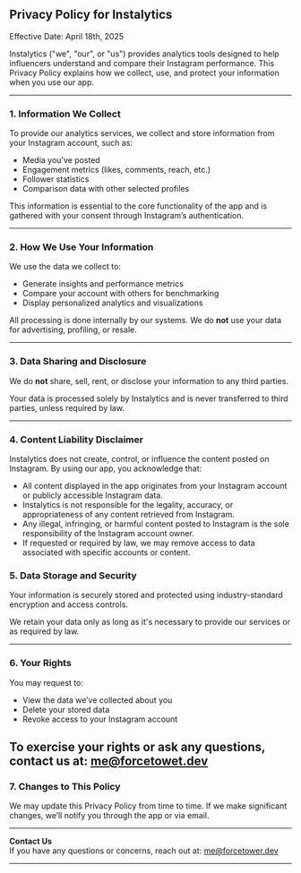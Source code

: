 ## **Privacy Policy for Instalytics**

Effective Date: April 18th, 2025

Instalytics ("we", "our", or "us") provides analytics tools designed to help influencers understand and compare their Instagram performance. This Privacy Policy explains how we collect, use, and protect your information when you use our app.

---

### 1. **Information We Collect**
To provide our analytics services, we collect and store information from your Instagram account, such as:
- Media you’ve posted
- Engagement metrics (likes, comments, reach, etc.)
- Follower statistics
- Comparison data with other selected profiles

This information is essential to the core functionality of the app and is gathered with your consent through Instagram’s authentication.

---

### 2. **How We Use Your Information**
We use the data we collect to:
- Generate insights and performance metrics
- Compare your account with others for benchmarking
- Display personalized analytics and visualizations

All processing is done internally by our systems. We do **not** use your data for advertising, profiling, or resale.

---

### 3. **Data Sharing and Disclosure**
We do **not** share, sell, rent, or disclose your information to any third parties.

Your data is processed solely by Instalytics and is never transferred to third parties, unless required by law.

---

### 4. **Content Liability Disclaimer**

Instalytics does not create, control, or influence the content posted on Instagram. By using our app, you acknowledge that:
* All content displayed in the app originates from your Instagram account or publicly accessible Instagram data.
* Instalytics is not responsible for the legality, accuracy, or appropriateness of any content retrieved from Instagram.
* Any illegal, infringing, or harmful content posted to Instagram is the sole responsibility of the Instagram account owner.
* If requested or required by law, we may remove access to data associated with specific accounts or content.

### 5. **Data Storage and Security**
Your information is securely stored and protected using industry-standard encryption and access controls.

We retain your data only as long as it's necessary to provide our services or as required by law.

---

### 6. **Your Rights**
You may request to:
- View the data we’ve collected about you
- Delete your stored data
- Revoke access to your Instagram account

To exercise your rights or ask any questions, contact us at: me@forcetowet.dev
---

### 7. **Changes to This Policy**
We may update this Privacy Policy from time to time. If we make significant changes, we’ll notify you through the app or via email.

---

**Contact Us**  
If you have any questions or concerns, reach out at: me@forcetower.dev

---
